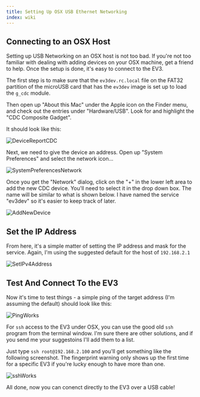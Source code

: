 ```yaml
---
title: Setting Up OSX USB Ethernet Networking
index: wiki
---
```


## <a name="ConnectingToOSXHost"/> Connecting to an OSX Host

Setting up USB Networking on an OSX host is not too bad. If you're not too familiar with dealing with adding devices on your OSX machine, get a friend to help. Once the setup is done, it's easy to connect to the EV3.

The first step is to make sure that the `ev3dev.rc.local` file on the FAT32 partition of the microUSB card that has the `ev3dev` image is set up to load the `g_cdc` module.

Then open up "About this Mac" under the Apple icon on the Finder menu, and check out the entries under "Hardware/USB". Look for and highlight the "CDC Composite Gadget".

It should look like this:

![DeviceReportCDC](images/OSXRNDIS/DeviceReportCDC.png)

Next, we need to give the device an address. Open up "System Preferences" and select the network icon...

![SystemPreferencesNetwork](images/OSXRNDIS/SystemPreferencesNetwork.png)

Once you get the "Network" dialog, click on the "+" in the lower left area to add the new CDC device. You'll need to select it in the drop down box. The name will be similar to what is shown below. I have named the service "ev3dev" so it's easier to keep track of later.

![AddNewDevice](images/OSXRNDIS/AddNewDevice.png)

## <a name="SettingIPAddress"/> Set the IP Address

From here, it's a simple matter of setting the IP address and mask for the service. Again, I'm using the suggested default for the host of `192.168.2.1`

![SetIPv4Address](images/OSXRNDIS/SetIPv4Address.png)

## <a name="TestAndConnect"/> Test And Connect To the EV3

Now it's time to test things - a simple ping of the target address (I'm assuming the default) should look like this:

![PingWorks](images/OSXRNDIS/PingWorks.png)

For `ssh` access to the EV3 under OSX, you can use the good old `ssh` program from the terminal window. I'm sure there are other solutions, and if you send me your suggestoins I'll add them to a list.

Just type `ssh root@192.168.2.100` and you'll get something like the following screenshot. The fingerprint warning only shows up the first time for a specific EV3 if you're lucky enough to have more than one.

![sshWorks](images/OSXRNDIS/sshWorks.png)

All done, now you can conenct directly to the EV3 over a USB cable!
